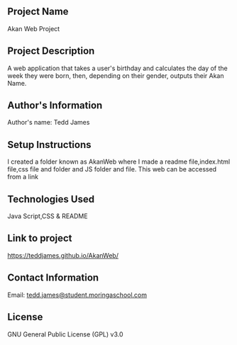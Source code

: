 ## Project Name

Akan Web Project

## Project Description

A web application that takes a user's birthday and calculates the day of the week they were born, then, depending on their gender, outputs their Akan Name.

## Author's Information

Author's name: Tedd James

## Setup Instructions

I created a folder known as AkanWeb where I made a readme file,index.html file,css file and folder and JS folder and file. This web can be accessed from a link

## Technologies Used

Java Script,CSS & README
## Link to project
https://teddjames.github.io/AkanWeb/
## Contact Information

Email: tedd.james@student.moringaschool.com

## License

GNU General Public License (GPL) v3.0
